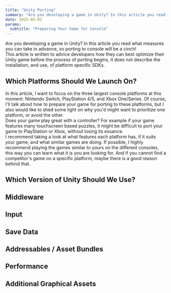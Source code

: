 ```yaml
---
title: "Unity Porting"
summary: "Are you developing a game in Unity? In this article you read what measures you can take in advance, so porting to console will be a cinch!"
date: 2025-05-02
params:
  subtitle: "Preparing Your Game for Console"
---
```

Are you developing a game in Unity? In this article you read what measures you can take in advance, so porting to console will be a cinch!  
This article is written to advice developers how they can best optimize their Unity game before the process of porting begins, it does not describe the installation, and use, of platform specific SDKs.
## Which Platforms Should We Launch On?
In this article, I want to focus on the three largest console platforms at this moment: Nintendo Switch, PlayStation 4/5, and Xbox One/Series. Of course, I'll talk about how to prepare your game for porting to these platforms, but I also would like to shed some light on why you'd might want to prioritize one platform, or avoid the other.  
Does your game play great with a controller? For example if your game features many touchscreen based puzzles, it might be difficult to port your game to PlayStation or Xbox, without losing its essance.  
I recommend taking a look at what features each platform has, if it suits your game, and what similar games are doing. If possible, I highly recommend playing the games similar to yours on the different consoles, this way you can learn what it is you are looking for. And if you cannot find a competitor's game on a specific platform, maybe there is a good reason behind that.

## Which Version of Unity Should We Use?
## Middleware
## Input
## Save Data
## Addressables / Asset Bundles
## Performance
## Additional Graphical Assets